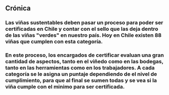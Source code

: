 ## Crónica

### Las viñas sustentables deben pasar un proceso para poder ser certificadas en Chile y contar con el sello que las deja dentro de las viñas "verdes" en nuestro país. Hoy en Chile existen 88 viñas que cumplen con esta categoría.

### En este proceso, los encargados de certificar evaluan una gran cantidad de aspectos, tanto en el viñedo como en las bodegas, tanto en las herramientas como en los trabajadores. A cada categoría se le asigna un puntaje dependiendo de el nivel de cumplimiento, para que al final se sumen todas y se vea si la viña cumple con el minimo para ser certificada.